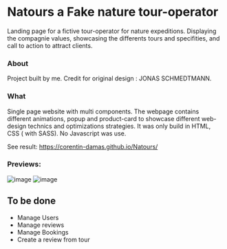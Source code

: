 # Natours a Fake nature tour-operator

Landing page for a fictive tour-operator for nature expeditions. Displaying the compagnie values, showcasing the differents tours and specifities, and call to action to attract clients.

### About

Project built by me. Credit for original design : JONAS SCHMEDTMANN.

### What

Single page website with multi components.
The webpage contains different animations, popup and product-card to showcase different web-design technics and optimizations strategies.
It was only build in HTML, CSS ( with SASS). No Javascript was use.

See result: https://corentin-damas.github.io/Natours/

### Previews:

![image](https://github.com/Corentin-Damas/Natours/assets/100703359/bedb8ed9-915f-4cc4-a674-167ef5a8511b)
![image](https://github.com/Corentin-Damas/Natours/assets/100703359/e9932127-c825-490d-9fc0-dd9e65f07e1b)



## To be done

 - Manage Users
 - Manage reviews
 - Manage Bookings
 - Create a review from tour
